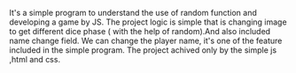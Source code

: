 It's a simple program to understand the use of random function and developing a game by JS.
The project logic is simple that is changing image to get different dice phase ( with the help of random).And also included name change field. 
We can change the player name, it's one of the feature included in the simple program.
The project achived only by the simple js ,html and css.
